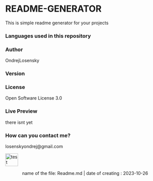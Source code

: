 
  # **README-GENERATOR** #
  
  This is simple readme generator for your projects 
  
  <h3 align="left"> Languages used in this repository </h3>
  <p align="left">  </p> 
  <h3 align="left"> Author</h3>
  <p> OndrejLosensky </p>
  <h3 align="left"> Version </h3>
  <p align="left">  </p>
  <h3 align="left">License </h3>
  <p align="left"> Open Software License 3.0 </p>
  <h3 align="left"> Live Preview </h3>
  <p align="left"> there isnt yet </p>
  <h3 align="left">How can you contact me? </h3>
  <p align="left"> losenskyondrej@gmail.com </p>
  
  <img alt="test" width="40"  src="https://cdn.jsdelivr.net/gh/devicons/devicon/icons/css3/css3-original.svg" />
  
  <p align="center"> name of the file: Readme.md |  date of creating : 2023-10-26 </p>
  